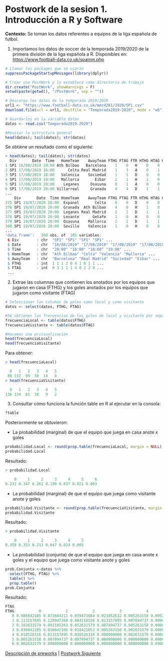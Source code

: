 # Postwork de la sesion 1. Introducción a R y Software

**Contexto:** Se toman los datos referentes a equipos de la liga española de futbol.

1. Importamos los datos de soccer de la temporada 2019/2020 de la primera división de la liga española a R. Disponibles en: https://www.football-data.co.uk/spainm.php

```r
# Llamar los packages que se usarán
suppressPackageStartupMessages(library(dplyr))

# Crear una PostWork y lo establece como directorio de trabajo
dir.create("PostWork", showWarnings = F)
setwd(paste(getwd(), "/PostWork", sep = ""))

# Descarga los datos de la temporada 2019/2020
url1 <- "https://www.football-data.co.uk/mmz4281/1920/SP1.csv"
download.file(url = url1, destfile = "Temporada2019-2020", mode = "wb")

# Guardarlos en la variable datos
datos <- read.csv("Temporada2019-2020")

#Revisar la estructura general
head(datos); tail(datos); str(datos)
```

Se obtiene un resultado como el siguiente:
```r
> head(datos); tail(datos); str(datos)
  Div       Date  Time   HomeTeam    AwayTeam FTHG FTAG FTR HTHG HTAG HTR
1 SP1 16/08/2019 20:00 Ath Bilbao   Barcelona    1    0   H    0    0   D
2 SP1 17/08/2019 16:00      Celta Real Madrid    1    3   A    0    1   A
3 SP1 17/08/2019 18:00   Valencia    Sociedad    1    1   D    0    0   D
4 SP1 17/08/2019 19:00   Mallorca       Eibar    2    1   H    1    0   H
5 SP1 17/08/2019 20:00    Leganes     Osasuna    0    1   A    0    0   D
6 SP1 17/08/2019 20:00 Villarreal     Granada    4    4   D    1    1   D
...
    Div       Date  Time HomeTeam    AwayTeam FTHG FTAG FTR HTHG HTAG HTR
375 SP1 19/07/2020 20:00  Espanol       Celta    0    0   D    0    0   D
376 SP1 19/07/2020 20:00  Granada  Ath Bilbao    4    0   H    1    0   H
377 SP1 19/07/2020 20:00  Leganes Real Madrid    2    2   D    1    1   D
378 SP1 19/07/2020 20:00  Levante      Getafe    1    0   H    0    0   D
379 SP1 19/07/2020 20:00  Osasuna    Mallorca    2    2   D    1    1   D
380 SP1 19/07/2020 20:00  Sevilla    Valencia    1    0   H    0    0   D
...
'data.frame':	380 obs. of  105 variables:
 $ Div        : chr  "SP1" "SP1" "SP1" "SP1" ...
 $ Date       : chr  "16/08/2019" "17/08/2019" "17/08/2019" "17/08/2019" ...
 $ Time       : chr  "20:00" "16:00" "18:00" "19:00" ...
 $ HomeTeam   : chr  "Ath Bilbao" "Celta" "Valencia" "Mallorca" ...
 $ AwayTeam   : chr  "Barcelona" "Real Madrid" "Sociedad" "Eibar" ...
 $ FTHG       : int  1 1 1 2 0 4 1 0 1 1 ...
 $ FTAG       : int  0 3 1 1 1 4 0 2 2 0 ...
 ...
```

2. Extrae las columnas que contienen los anotados por los equipos que jugaron en casa (FTHG) y los goles anotados por los equipos que jugaron como visitante (FTAG)

```r
# Seleccionar las columas de goles como local y como visitante
datos <- select(datos, FTHG, FTAG)

#Se obtienen las frecuencias de los goles de local y visitante por separado
frecuenciaLocal <- table(datos$FTHG)
frecuenciaVisitante <- table(datos$FTAG)

#Hacemos una prvisualización
head(frecuenciaLocal)
head(frecuenciaVisitante)
```

Para obtener:
```r
> head(frecuenciaLocal)

  0   1   2   3   4   5 
 88 132  99  38  14   8 
> head(frecuenciaVisitante)

  0   1   2   3   4   5 
136 134  81  18   9   2 
```

3. Consultar cómo funciona la función table en R al ejecutar en la consola:
```r
?table
```
Posteriormente se obtuvieron:
- La probabilidad (marginal) de que el equipo que juega en casa anote x goles
```r
probabilidad.Local <- round(prop.table(frecuenciaLocal, margin = NULL), digits = 3)
probabilidad.Local
```
Resultado:
```r
> probabilidad.Local

    0     1     2     3     4     5     6 
0.232 0.347 0.261 0.100 0.037 0.021 0.003 
```
- La probabilidad (marginal) de que el equipo que juega como visitante anote y goles
```r
probabilidad.Visitante <- round(prop.table(frecuenciaVisitante, margin = NULL), digits = 3)
probabilidad.Visitante
```
Resultado:
```r
> probabilidad.Visitante

    0     1     2     3     4     5 
0.358 0.353 0.213 0.047 0.024 0.005 
```
- La probabilidad (conjunta) de que el equipo que juega en casa anote x goles y el equipo que juega como visitante anote y goles
```r
prob.Conjunta <-datos %>%
  select(FTHG, FTAG) %>%
  table() %>%
  prop.table()
prob.Conjunta
```
Resultado:
```r
FTAG
FTHG           0           1           2           3           4           5
   0 0.086842105 0.073684211 0.039473684 0.021052632 0.005263158 0.005263158
   1 0.113157895 0.128947368 0.084210526 0.013157895 0.007894737 0.000000000
   2 0.102631579 0.092105263 0.052631579 0.007894737 0.005263158 0.000000000
   3 0.036842105 0.036842105 0.018421053 0.005263158 0.002631579 0.000000000
   4 0.010526316 0.013157895 0.010526316 0.000000000 0.002631579 0.000000000
   5 0.005263158 0.007894737 0.007894737 0.000000000 0.000000000 0.000000000
   6 0.002631579 0.000000000 0.000000000 0.000000000 0.000000000 0.000000000
```

[Descripción de preworks](https://github.com/CrisTafRos/Postworks_Equipo6) | [Postwork Siguiente](https://github.com/CrisTafRos/Postworks_Equipo6/tree/main/postwork_2) 
